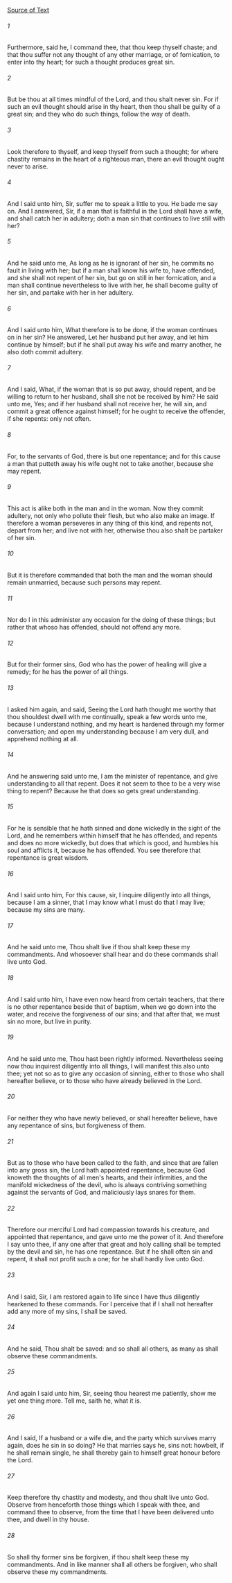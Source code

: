 [Source of Text](https://github.com/scrollmapper/bible_databases_deuterocanonical)

###### 1
Furthermore, said he, I command thee, that thou keep thyself chaste; and that thou suffer not any thought of any other marriage, or of fornication, to enter into thy heart; for such a thought produces great sin.

###### 2
But be thou at all times mindful of the Lord, and thou shalt never sin. For if such an evil thought should arise in thy heart, then thou shall be guilty of a great sin; and they who do such things, follow the way of death.

###### 3
Look therefore to thyself, and keep thyself from such a thought; for where chastity remains in the heart of a righteous man, there an evil thought ought never to arise.

###### 4
And I said unto him, Sir, suffer me to speak a little to you. He bade me say on. And I answered, Sir, if a man that is faithful in the Lord shall have a wife, and shall catch her in adultery; doth a man sin that continues to live still with her?

###### 5
And he said unto me, As long as he is ignorant of her sin, he commits no fault in living with her; but if a man shall know his wife to, have offended, and she shall not repent of her sin, but go on still in her fornication, and a man shall continue nevertheless to live with her, he shall become guilty of her sin, and partake with her in her adultery.

###### 6
And I said unto him, What therefore is to be done, if the woman continues on in her sin? He answered, Let her husband put her away, and let him continue by himself; but if he shall put away his wife and marry another, he also doth commit adultery.

###### 7
And I said, What, if the woman that is so put away, should repent, and be willing to return to her husband, shall she not be received by him? He said unto me, Yes; and if her husband shall not receive her, he will sin, and commit a great offence against himself; for he ought to receive the offender, if she repents: only not often.

###### 8
For, to the servants of God, there is but one repentance; and for this cause a man that putteth away his wife ought not to take another, because she may repent.

###### 9
This act is alike both in the man and in the woman. Now they commit adultery, not only who pollute their flesh, but who also make an image. If therefore a woman perseveres in any thing of this kind, and repents not, depart from her; and live not with her, otherwise thou also shalt be partaker of her sin.

###### 10
But it is therefore commanded that both the man and the woman should remain unmarried, because such persons may repent.

###### 11
Nor do I in this administer any occasion for the doing of these things; but rather that whoso has offended, should not offend any more.

###### 12
But for their former sins, God who has the power of healing will give a remedy; for he has the power of all things.

###### 13
I asked him again, and said, Seeing the Lord hath thought me worthy that thou shouldest dwell with me continually, speak a few words unto me, because I understand nothing, and my heart is hardened through my former conversation; and open my understanding because I am very dull, and apprehend nothing at all.

###### 14
And he answering said unto me, I am the minister of repentance, and give understanding to all that repent. Does it not seem to thee to be a very wise thing to repent? Because he that does so gets great understanding.

###### 15
For he is sensible that he hath sinned and done wickedly in the sight of the Lord, and he remembers within himself that he has offended, and repents and does no more wickedly, but does that which is good, and humbles his soul and afflicts it, because he has offended. You see therefore that repentance is great wisdom.

###### 16
And I said unto him, For this cause, sir, I inquire diligently into all things, because I am a sinner, that I may know what I must do that I may live; because my sins are many.

###### 17
And he said unto me, Thou shalt live if thou shalt keep these my commandments. And whosoever shall hear and do these commands shall live unto God.

###### 18
And I said unto him, I have even now heard from certain teachers, that there is no other repentance beside that of baptism, when we go down into the water, and receive the forgiveness of our sins; and that after that, we must sin no more, but live in purity.

###### 19
And he said unto me, Thou hast been rightly informed. Nevertheless seeing now thou inquirest diligently into all things, I will manifest this also unto thee; yet not so as to give any occasion of sinning, either to those who shall hereafter believe, or to those who have already believed in the Lord.

###### 20
For neither they who have newly believed, or shall hereafter believe, have any repentance of sins, but forgiveness of them.

###### 21
But as to those who have been called to the faith, and since that are fallen into any gross sin, the Lord hath appointed repentance, because God knoweth the thoughts of all men's hearts, and their infirmities, and the manifold wickedness of the devil, who is always contriving something against the servants of God, and maliciously lays snares for them.

###### 22
Therefore our merciful Lord had compassion towards his creature, and appointed that repentance, and gave unto me the power of it. And therefore I say unto thee, if any one after that great and holy calling shall be tempted by the devil and sin, he has one repentance. But if he shall often sin and repent, it shall not profit such a one; for he shall hardly live unto God.

###### 23
And I said, Sir, I am restored again to life since I have thus diligently hearkened to these commands. For I perceive that if I shall not hereafter add any more of my sins, I shall be saved.

###### 24
And he said, Thou shalt be saved: and so shall all others, as many as shall observe these commandments.

###### 25
And again I said unto him, Sir, seeing thou hearest me patiently, show me yet one thing more. Tell me, saith he, what it is.

###### 26
And I said, If a husband or a wife die, and the party which survives marry again, does he sin in so doing? He that marries says he, sins not: howbeit, if he shall remain single, he shall thereby gain to himself great honour before the Lord.

###### 27
Keep therefore thy chastity and modesty, and thou shalt live unto God. Observe from henceforth those things which I speak with thee, and command thee to observe, from the time that I have been delivered unto thee, and dwell in thy house.

###### 28
So shall thy former sins be forgiven, if thou shalt keep these my commandments. And in like manner shall all others be forgiven, who shall observe these my commandments.